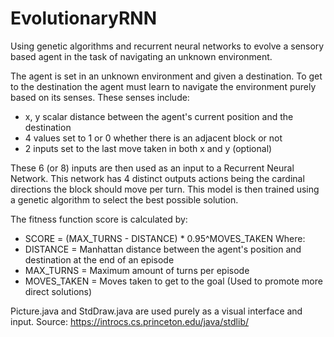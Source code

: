 # EvolutionaryRNN
Using genetic algorithms and recurrent neural networks to evolve a sensory based agent in the task of navigating an unknown environment.

The agent is set in an unknown environment and given a destination. To get to the destination the agent must learn to navigate the environment purely based on its senses.
These senses include:
- x, y scalar distance between the agent's current position and the destination
- 4 values set to 1 or 0 whether there is an adjacent block or not
- 2 inputs set to the last move taken in both x and y (optional)

These 6 (or 8) inputs are then used as an input to a Recurrent Neural Network. This network has 4 distinct outputs actions being the cardinal directions the block should move per turn. This model is then trained using a genetic algorithm to select the best possible solution.

The fitness function score is calculated by:
- SCORE = (MAX_TURNS - DISTANCE) * 0.95^MOVES_TAKEN
Where:
- DISTANCE = Manhattan distance between the agent's position and destination at the end of an episode
- MAX_TURNS = Maximum amount of turns per episode
- MOVES_TAKEN = Moves taken to get to the goal (Used to promote more direct solutions)

Picture.java and StdDraw.java are used purely as a visual interface and input. Source: https://introcs.cs.princeton.edu/java/stdlib/